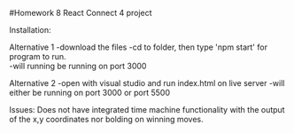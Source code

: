 


#Homework 8 React Connect 4 project

Installation:

Alternative 1
    -download the files 
    -cd to folder, then type 'npm start' for program to run.  
    -will running be running on port 3000

Alternative 2
    -open with visual studio and run index.html on live server
    -will either be running on port 3000 or port 5500

Issues:
    Does not have integrated time machine functionality with the 
    output of the x,y coordinates nor bolding on winning moves.
